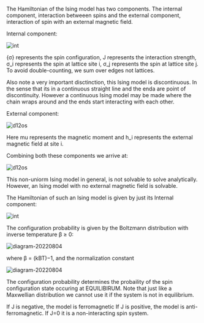The Hamiltonian of the Ising model has two components. The internal component, interaction betweeen spins and the external component, interaction of spin with an external magnetic field. 


Internal component:



![int](https://user-images.githubusercontent.com/65448559/182865639-f954a395-1e0b-4a62-837c-afab031a7bb7.png)


{σ} represents the spin configuration, J represents the interaction strength, σ_i represents the spin at lattice site i, σ_j represents the spin at lattice site j. To avoid double-counting, we sum over edges not lattices.

Also note a very important disctinction, this Ising model is discontinuous. In the sense that its in a continuous straight line and the enda are point of discontinuity. However a continuous Ising model may be made where the chain wraps around and the ends start interacting with each other.

External component:

![d12os](https://user-images.githubusercontent.com/65448559/182869125-e0ec8d47-e849-4af9-90b6-d1b303483fa0.png)

Here mu represents the magnetic moment and h_i represents the external magnetic field at site i.

Combining both these components we arrive at:

![d12os](https://user-images.githubusercontent.com/65448559/182871473-a509db58-1c0c-463e-bbfe-cc8cf213d973.png)


This non-uniorm Ising model in general, is not solvable to solve analytically. However, an Ising model with no external magnetic field is solvable.

The Hamiltonian of such an Ising model is given by just its Internal component:

![int](https://user-images.githubusercontent.com/65448559/182865639-f954a395-1e0b-4a62-837c-afab031a7bb7.png)



The configuration probability is given by the Boltzmann distribution with inverse temperature β ≥ 0:


![diagram-20220804](https://user-images.githubusercontent.com/65448559/182872071-6ea05596-f3ae-48c3-abde-c42465cbb869.png)

where β = (kBT)−1, and the normalization constant


![diagram-20220804](https://user-images.githubusercontent.com/65448559/182873897-e047df1a-db39-46c4-964f-a18f32e6d09d.png)


The configuration probability determines the probaility of the spin configuration state occuring at EQUILIBIRUM. Note that just like a Maxwellian distribution we cannot use it if the system is not in equilibrium.

If J is negative, the model is ferromagnetic
If J is positive, the model is anti-ferromagnetic.
If J=0 it is a non-interacting spin system.







